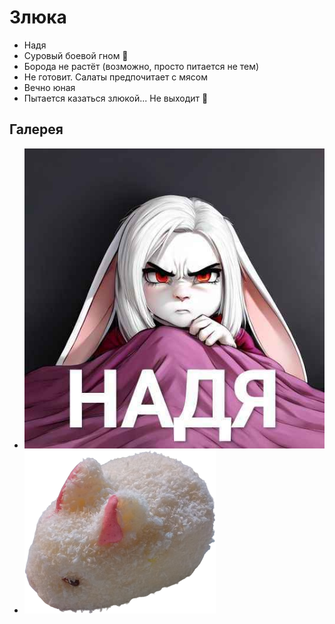 # Злюка

* Надя
* Суровый боевой гном 🐰
* Борода не растёт (возможно, просто питается не тем)
* Не готовит. Салаты предпочитает с мясом
* Вечно юная
* Пытается казаться злюкой... Не выходит 🐰

## Галерея

* ![zlyuka](./zlyuka.jpg)
* ![bunny-cake](./bunny-cake.png)
